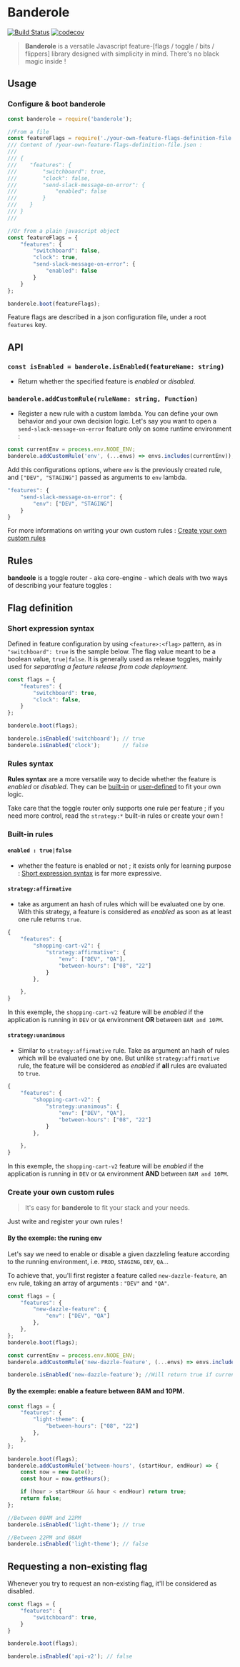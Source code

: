 # Banderole

[![Build Status](https://travis-ci.org/lcallarec/banderole.svg?branch=master)](https://travis-ci.org/lcallarec/banderole)
[![codecov](https://codecov.io/gh/lcallarec/banderole/branch/master/graph/badge.svg)](https://codecov.io/gh/lcallarec/banderole)


> **Banderole** is a versatile Javascript feature-[flags / toggle / bits / flippers] library designed with simplicity in mind. There's no black magic inside !

## Usage

### Configure & boot banderole

```js
const banderole = require('banderole');

//From a file
const featureFlags = require('./your-own-feature-flags-definition-file.json');
/// Content of /your-own-feature-flags-definition-file.json :
///
/// {
///    "features": {
///        "switchboard": true,
///        "clock": false,
///        "send-slack-message-on-error": {
///            "enabled": false
///        }
///    }
/// }
///

//Or from a plain javascript object
const featureFlags = {
    "features": {
        "switchboard": false,
        "clock": true,
        "send-slack-message-on-error": {
            "enabled": false
        }
    }
};

banderole.boot(featureFlags);
```

Feature flags are described in a json configuration file, under a root `features` key.

## API

### `const isEnabled = banderole.isEnabled(featureName: string)`

- Return whether the specified feature is _enabled_ or _disabled_. 

### `banderole.addCustomRule(ruleName: string, Function)`

- Register a new rule with a custom lambda. You can define your own behavior and your own decision logic. Let's say you want to open a `send-slack-message-on-error` feature only on some runtime environment : 
```js
const currentEnv = process.env.NODE_ENV;
banderole.addCustomRule('env', (...envs) => envs.includes(currentEnv));
```

Add this configurations options, where `env` is the previously created rule, and `["DEV", "STAGING"]` passed as arguments to `env` lambda.
```js
"features": {
    "send-slack-message-on-error": {
        "env": ["DEV", "STAGING"]  
    }
}
```

For more informations on writing your own custom rules : [Create your own custom rules](#create-your-own-custom-rules)


## Rules

**bandeole** is a toggle router - aka core-engine - which deals with two ways of describing your feature toggles :

## Flag definition

### Short expression syntax

Defined in feature configuration by using `<feature>:<flag>` pattern, as in `"switchboard": true` is the sample below. The flag value meant to be a boolean value, `true|false`. It is generally used as release toggles, mainly used for _separating a feature release from code deployment_.

```js
const flags = {
    "features": {
        "switchboard": true,
        "clock": false,
    }
};

banderole.boot(flags);

banderole.isEnabled('switchboard'); // true
banderole.isEnabled('clock');       // false
```

### Rules syntax

**Rules syntax** are a more versatile way to decide whether the feature is _enabled_ or _disabled_. They can be [built-in](#built-in-rules) or [user-defined](#create-your-own-custom-rules) to fit your own logic.

Take care that the toggle router only supports one rule per feature ; if you need more control, read the `strategy:*` built-in rules or create your own !

### Built-in rules

#### `enabled : true|false`
- whether the feature is enabled or not ; it exists only for learning purpose : [Short expression syntax](#short-expression-syntax) is far more expressive.

#### `strategy:affirmative`
- take as argument an hash of rules which will be evaluated one by one. 
With this strategy, a feature is considered as _enabled_ as soon as at least one rule returns `true`.
```js
{
    "features": {
        "shopping-cart-v2": {
            "strategy:affirmative": {
                "env": ["DEV", "QA"],
                "between-hours": ["08", "22"]
            }
        },

    },
}
```

In this exemple, the `shopping-cart-v2` feature will be _enabled_ if the application is running in `DEV` or `QA` environment **OR** between `8AM and 10PM`.

#### `strategy:unanimous`
- Similar to `strategy:affirmative` rule. Take as argument an hash of rules which will be evaluated one by one. 
But unlike `strategy:affirmative` rule, the feature will be considered as _enabled_ if **all** rules are evaluated to `true`.
```js
{
    "features": {
        "shopping-cart-v2": {
            "strategy:unanimous": {
                "env": ["DEV", "QA"],
                "between-hours": ["08", "22"]
            }
        },

    },
}
```

In this exemple, the `shopping-cart-v2` feature will be _enabled_ if the application is running in `DEV` or `QA` environment **AND** between `8AM and 10PM`.


### Create your own custom rules 

> It's easy for **banderole** to fit your stack and your needs.

Just write and register your own rules !

#### By the exemple: the runing env

Let's say we need to enable or disable a given dazzleling feature according to the running environment, i.e. `PROD`, `STAGING`, `DEV`, `QA`...

To achieve that, you'll first register a feature called `new-dazzle-feature`, an `env` rule, taking an array of arguments : `"DEV"` and `"QA"`.

```js
const flags = {
    "features": {
        "new-dazzle-feature": {
            "env": ["DEV", "QA"]
        },
    },
};
banderole.boot(flags);

const currentEnv = process.env.NODE_ENV;
banderole.addCustomRule('new-dazzle-feature', (...envs) => envs.includes(currentEnv));

banderole.isEnabled('new-dazzle-feature'); //Will return true if currentEnv is DEV or QA envs, else it will return false
```

#### By the exemple: enable a feature between 8AM and 10PM.

```js
const flags = {
    "features": {
        "light-theme": {
            "between-hours": ["08", "22"]
        },
    },
};

banderole.boot(flags);
banderole.addCustomRule('between-hours', (startHour, endHour) => {
    const now = new Date();
    const hour = now.getHours();

    if (hour > startHour && hour < endHour) return true;
    return false;
};

//Between 08AM and 22PM
banderole.isEnabled('light-theme'); // true

//Between 22PM and 08AM
banderole.isEnabled('light-theme'); // false
```

## Requesting a non-existing flag

Whenever you try to request an non-existing flag, it'll be considered as disabled.

```js
const flags = {
    "features": {
        "switchboard": true,
    }
}

banderole.boot(flags);

banderole.isEnabled('api-v2'); // false
```